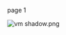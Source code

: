 page 1

![vm shadow.png](https://docs-api-qa.cloudlabs.ai/repos/raw.githubusercontent.com/AzharSpektra/samplerepo/main/18980pTGDqkev/images/vm%20shadow.png?token=8b2t1Sg45N8JBe8QNwBlyhJq)